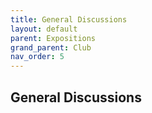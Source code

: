 ```yaml
---
title: General Discussions
layout: default
parent: Expositions
grand_parent: Club
nav_order: 5
---
```


## General Discussions
